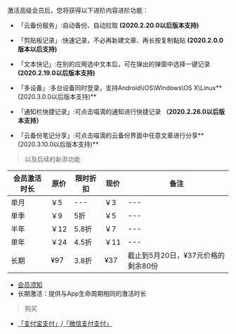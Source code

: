 激活高级会员后，您将获得以下进阶内容进阶功能：

* 「云备份服务」:自动备份、自动拉取 **(2020.2.20.0以后版本支持)**

* 「剪贴板记录」:快速记录，不必再新建文章、再长按复制黏贴 **(2020.2.0.0版本以后支持)**

* 「文本快记」:在别的应用选中文本后，可在弹出的弹窗中选择一键记录 **(2020.2.19.0以后版本支持)**

* 「多设备」:多台设备同时登录，支持Android\iOS\Windows\OS X\Linux**(2020.3.0.0以后版本支持)**

* 「通知栏快捷记录」:可点击喵滴的通知进行快捷记录 **（2020.2.26.0以后版本支持）**

* 「云备份笔记分享」:可点击喵滴的云备份界面中任意文章进行分享**(2020.3.10.0以后版本支持)**

> 以及后续的新添功能

| 会员激活时长 | 原价 | 限时折扣 | 现价 | 备注 |
| --- | --- | --- | --- | --- |
| 单月 | ￥5 | --- | ￥3 | --- |
| 单季 | ￥9 | 5折 | ￥5 | --- |
| 半年 | ￥12 | 5.8折 | ￥7 | --- |
| 单年 | ￥24 | 4.5折 | ￥11 | --- |
| 长期 | ¥97 | 3.8折 | ¥37 | 截止到5月20日，¥37元价格的剩余80份 |
 
* [会员须知](https://sunshinesudio.com/senior)
* 长期激活：提供与App生命周期相同的激活时长

> 购买

* [「支付宝支付」](https://sunshinesudio.com/pay/alipay)/[「微信支付支付」](https://sunshinesudio.com/pay/wechat)
